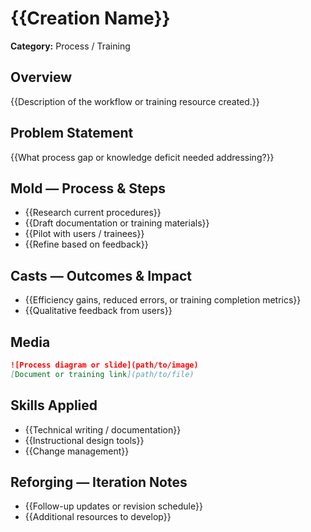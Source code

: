 # {{Creation Name}}

**Category:** Process / Training

## Overview
{{Description of the workflow or training resource created.}}

## Problem Statement
{{What process gap or knowledge deficit needed addressing?}}

## Mold — Process & Steps
- {{Research current procedures}}
- {{Draft documentation or training materials}}
- {{Pilot with users / trainees}}
- {{Refine based on feedback}}

## Casts — Outcomes & Impact
- {{Efficiency gains, reduced errors, or training completion metrics}}
- {{Qualitative feedback from users}}

## Media
```markdown
![Process diagram or slide](path/to/image)
[Document or training link](path/to/file)
```

## Skills Applied
- {{Technical writing / documentation}}
- {{Instructional design tools}}
- {{Change management}}

## Reforging — Iteration Notes
- {{Follow-up updates or revision schedule}}
- {{Additional resources to develop}}
